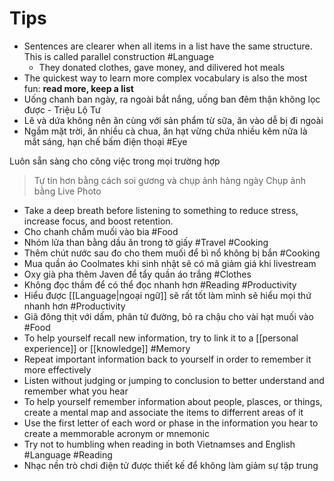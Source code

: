 # Tips

- Sentences are clearer when all items in a list have the same structure. This is called parallel construction #Language
	- They donated clothes, gave money, and dilivered hot meals
- The quickest way to learn more complex vocabulary is also the most fun: **read more, keep a list**
- Uống chanh ban ngày, ra ngoài bắt nắng, uống ban đêm thận không lọc được - Triệu Lộ Tư
- Lê và dứa không nên ăn cùng với sản phẩm từ sữa, ăn vào dễ bị đi ngoài
- Ngắm mặt trời, ăn nhiều cà chua, ăn hạt vừng chứa nhiều kẽm nữa là mắt sáng, hạn chế bấm điện thoại #Eye

Luôn sẵn sàng cho công việc trong mọi trường hợp

> Tự tin hơn bằng cách soi gương và chụp ảnh hàng ngày
> Chụp ảnh bằng Live Photo

- Take a deep breath before listening to something to reduce stress, increase focus, and boost retention.
- Cho chanh chấm muối vào bia #Food
- Nhóm lửa than bằng dầu ăn trong tờ giấy #Travel #Cooking 
- Thêm chút nước sau đo cho them muối để bì nổ không bị bắn #Cooking 
- Mua quần áo Coolmates khi sinh nhật sẽ có mã giảm giá khi livestream
- Oxy già pha thêm Javen để tẩy quần áo trắng #Clothes
- Không đọc thầm để có thể đọc nhanh hơn #Reading #Productivity
- Hiểu được [[Language|ngoại ngữ]] sẽ rất tốt làm mình sẽ hiểu mọi thứ nhanh hơn #Productivity 
- Giã đông thịt với dấm, phân tử đường, bỏ ra chậu cho vài hạt muối vào #Food 
- To help yourself recall new information, try to link it to a [[personal experience]] or [[knowledge]] #Memory 
- Repeat important information back to yourself in order to remember it more effectively 
- Listen without judging or jumping to conclusion to better understand and remember what you hear
- To help yourself remember information about people, plasces, or things, create a mental map and associate the items to differrent areas of it
- Use the first letter of each word or phase in the information you hear to create a memmorable acronym or mnemonic
- Try not to humbling when reading in both Vietnamses and English #Language #Reading
- Nhạc nền trò chơi điện tử được thiết kế để không làm giảm sự tập trung